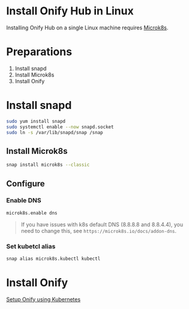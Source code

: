 Install Onify Hub in Linux
==========================

Installing Onify Hub on a single Linux machine requires [Microk8s](https://microk8s.io/).

# Preparations

1. Install snapd
2. Install Microk8s
3. Install Onify 

# Install snapd

```bash
sudo yum install snapd
sudo systemctl enable --now snapd.socket
sudo ln -s /var/lib/snapd/snap /snap
```

## Install Microk8s

```bash
snap install microk8s --classic
```

## Configure

### Enable DNS

```bash
microk8s.enable dns
```

> If you have issues with k8s default DNS (8.8.8.8 and 8.8.4.4), you need to change this, see `https://microk8s.io/docs/addon-dns`.

### Set kubetcl alias

```bash
snap alias microk8s.kubectl kubectl
```

# Install Onify 

[Setup Onify using Kubernetes](https://github.com/onify/install/tree/default/hub/kubernetes)
